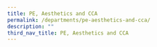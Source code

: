 ```yaml
---
title: PE, Aesthetics and CCA
permalink: /departments/pe-aesthetics-and-cca/
description: ""
third_nav_title: PE, Aesthetics and CCA
---
```

